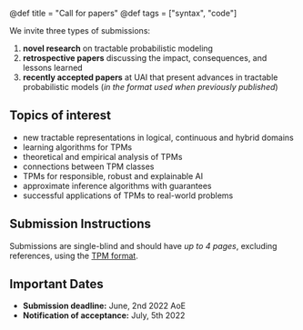 @def title = "Call for papers"
@def tags = ["syntax", "code"]


We invite three types of submissions:

1) **novel research** on tractable probabilistic modeling
2) **retrospective papers** discussing the impact, consequences, and lessons learned
3) **recently accepted papers** at UAI that present advances in tractable probabilistic models (_in the format used when previously published_)

## Topics of interest

* new tractable representations in logical, continuous and hybrid domains
* learning algorithms for TPMs
* theoretical and empirical analysis of TPMs
* connections between TPM classes
* TPMs for responsible, robust and explainable AI
* approximate inference algorithms with guarantees
* successful applications of TPMs to real-world problems

## Submission Instructions
Submissions are single-blind and should have _up to 4 pages_, excluding references, using the [TPM format](/assets/tpm2022-template.zip).

## Important Dates
* **Submission deadline:** June, 2nd 2022 AoE
* **Notification of acceptance:** July, 5th 2022
